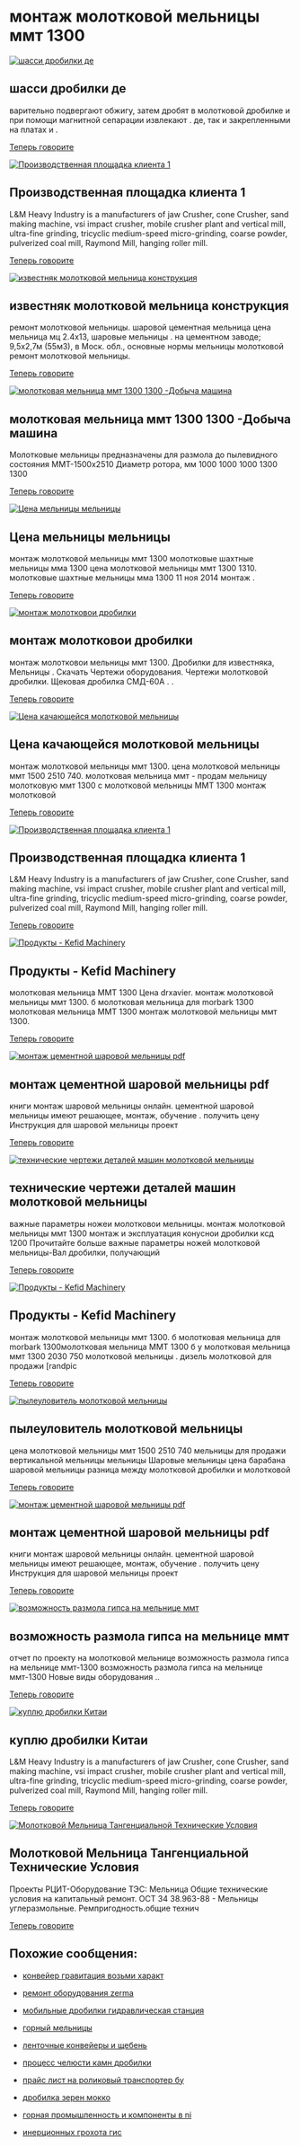 # монтаж молотковой мельницы ммт 1300
<a href="https://ru.ecuriezuff.be/products/" target="_blank">![шасси дробилки де](https://github.com/millmachine/images/raw/main/281.jpg)</a>
## шасси дробилки де
варительно подвергают обжигу, затем дробят в молотковой дробилке и при помощи магнитной сепарации извлекают . де, так и закрепленными на платах и .
<a href="https://ru.ecuriezuff.be/products/" target="_blank">Теперь говорите</a>
<a href="https://ru.ecuriezuff.be/products/" target="_blank">![Производственная площадка клиента 1](https://github.com/millmachine/images/raw/main/662.jpg)</a>
## Производственная площадка клиента 1
L&M Heavy Industry is a manufacturers of jaw Crusher, cone Crusher, sand making machine, vsi impact crusher, mobile crusher plant and vertical mill, ultra-fine grinding, tricyclic medium-speed micro-grinding, coarse powder, pulverized coal mill, Raymond Mill, hanging roller mill.
<a href="https://ru.ecuriezuff.be/products/" target="_blank">Теперь говорите</a>
<a href="https://ru.ecuriezuff.be/products/" target="_blank">![известняк молотковой мельница конструкция](https://github.com/millmachine/images/raw/main/63.jpg)</a>
## известняк молотковой мельница конструкция
ремонт молотковой мельницы. шаровой цементная мельница цена мельница мц 2.4х13, шаровые мельницы . на цементном заводе; 9,5х2,7м (55м3), в Моск. обл., основные нормы мельницы молотковой ремонт молотковой мельницы.
<a href="https://ru.ecuriezuff.be/products/" target="_blank">Теперь говорите</a>
<a href="https://ru.ecuriezuff.be/products/" target="_blank">![молотковая мельница ммт 1300 1300 -Добыча машина](https://github.com/millmachine/images/raw/main/514.jpg)</a>
## молотковая мельница ммт 1300 1300 -Добыча машина
Молотковые мельницы предназначены для размола до пылевидного состояния ММТ-1500х2510 Диаметр ротора, мм 1000 1000 1000 1300 1300
<a href="https://ru.ecuriezuff.be/products/" target="_blank">Теперь говорите</a>
<a href="https://ru.ecuriezuff.be/products/" target="_blank">![Цена мельницы мельницы](https://github.com/millmachine/images/raw/main/116.jpg)</a>
## Цена мельницы мельницы
монтаж молотковой мельницы ммт 1300 молотковые шахтные мельницы мма 1300 цена молотковой мельницы ммт 1300 1310. молотковые шахтные мельницы мма 1300 11 ноя 2014 монтаж .
<a href="https://ru.ecuriezuff.be/products/" target="_blank">Теперь говорите</a>
<a href="https://ru.ecuriezuff.be/products/" target="_blank">![монтаж молотковои дробилки](https://github.com/millmachine/images/raw/main/120.jpg)</a>
## монтаж молотковои дробилки
монтаж молотковои мельницы ммт 1300.  Дробилки для известняка, Мельницы . Скачать Чертежи оборудования. Чертежи молотковой дробилки. Щековая дробилка СМД-60А . .
<a href="https://ru.ecuriezuff.be/products/" target="_blank">Теперь говорите</a>
<a href="https://ru.ecuriezuff.be/products/" target="_blank">![Цена качающейся молотковой мельницы](https://github.com/millmachine/images/raw/main/356.jpg)</a>
## Цена качающейся молотковой мельницы
монтаж молотковой мельницы ммт 1300.  цена молотковой мельницы ммт 1500 2510 740. молотковая мельница ммт - продам мельницу молотковую ммт 1300 с  молотковой мельницы ММТ 1300  монтаж молотковой 
<a href="https://ru.ecuriezuff.be/products/" target="_blank">Теперь говорите</a>
<a href="https://ru.ecuriezuff.be/products/" target="_blank">![Производственная площадка клиента 1](https://github.com/millmachine/images/raw/main/9.jpg)</a>
## Производственная площадка клиента 1
L&M Heavy Industry is a manufacturers of jaw Crusher, cone Crusher, sand making machine, vsi impact crusher, mobile crusher plant and vertical mill, ultra-fine grinding, tricyclic medium-speed micro-grinding, coarse powder, pulverized coal mill, Raymond Mill, hanging roller mill.
<a href="https://ru.ecuriezuff.be/products/" target="_blank">Теперь говорите</a>
<a href="https://ru.ecuriezuff.be/products/" target="_blank">![Продукты - Kefid Machinery](https://github.com/millmachine/images/raw/main/725.jpg)</a>
## Продукты - Kefid Machinery
молотковая мельница ММТ 1300 Цена drxavier. монтаж молотковой мельницы ммт 1300. б молотковая мельница для morbark 1300 молотковая мельница ММТ 1300 монтаж молотковой мельницы ммт 1300.
<a href="https://ru.ecuriezuff.be/products/" target="_blank">Теперь говорите</a>
<a href="https://ru.ecuriezuff.be/products/" target="_blank">![монтаж цементной шаровой мельницы pdf](https://github.com/millmachine/images/raw/main/196.jpg)</a>
## монтаж цементной шаровой мельницы pdf
книги монтаж шаровой мельницы онлайн. цементной шаровой мельницы имеют решающее, монтаж, обучение . получить цену Инструкция для шаровой мельницы  проект 
<a href="https://ru.ecuriezuff.be/products/" target="_blank">Теперь говорите</a>
<a href="https://ru.ecuriezuff.be/products/" target="_blank">![технические чертежи деталей машин молотковой мельницы](https://github.com/millmachine/images/raw/main/115.jpg)</a>
## технические чертежи деталей машин молотковой мельницы
важные параметры ножеи молотковои мельницы. монтаж молотковой мельницы ммт 1300 монтаж и эксплуатация конуснои дробилки ксд 1200 Прочитайте больше важные параметры ножей молотковой мельницы-Вал дробилки, получающий 
<a href="https://ru.ecuriezuff.be/products/" target="_blank">Теперь говорите</a>
<a href="https://ru.ecuriezuff.be/products/" target="_blank">![Продукты - Kefid Machinery](https://github.com/millmachine/images/raw/main/470.jpg)</a>
## Продукты - Kefid Machinery
монтаж молотковой мельницы ммт 1300. б молотковая мельница для morbark 1300молотковая мельница ММТ 1300 б у молотковая мельница ммт 1300 2030 750 молотковой мельницы . дизель молотковой для продажи [randpic 
<a href="https://ru.ecuriezuff.be/products/" target="_blank">Теперь говорите</a>
<a href="https://ru.ecuriezuff.be/products/" target="_blank">![пылеуловитель молотковой мельницы](https://github.com/millmachine/images/raw/main/185.jpg)</a>
## пылеуловитель молотковой мельницы
цена молотковой мельницы ммт 1500 2510 740 мельницы для продажи вертикальной мельницы мельницы Шаровые мельницы цена барабана шаровой мельницы разница между молотковой дробилки и молотковой 
<a href="https://ru.ecuriezuff.be/products/" target="_blank">Теперь говорите</a>
<a href="https://ru.ecuriezuff.be/products/" target="_blank">![монтаж цементной шаровой мельницы pdf](https://github.com/millmachine/images/raw/main/264.jpg)</a>
## монтаж цементной шаровой мельницы pdf
книги монтаж шаровой мельницы онлайн. цементной шаровой мельницы имеют решающее, монтаж, обучение . получить цену Инструкция для шаровой мельницы  проект 
<a href="https://ru.ecuriezuff.be/products/" target="_blank">Теперь говорите</a>
<a href="https://ru.ecuriezuff.be/products/" target="_blank">![возможность размола гипса на мельнице ммт](https://github.com/millmachine/images/raw/main/6.jpg)</a>
## возможность размола гипса на мельнице ммт
отчет по проекту на молотковой мельнице возможность размола гипса на мельнице ммт-1300 возможность размола гипса на мельнице ммт-1300 Новые виды оборудования ..
<a href="https://ru.ecuriezuff.be/products/" target="_blank">Теперь говорите</a>
<a href="https://ru.ecuriezuff.be/products/" target="_blank">![куплю дробилки Китаи](https://github.com/millmachine/images/raw/main/112.jpg)</a>
## куплю дробилки Китаи
L&M Heavy Industry is a manufacturers of jaw Crusher, cone Crusher, sand making machine, vsi impact crusher, mobile crusher plant and vertical mill, ultra-fine grinding, tricyclic medium-speed micro-grinding, coarse powder, pulverized coal mill, Raymond Mill, hanging roller mill.
<a href="https://ru.ecuriezuff.be/products/" target="_blank">Теперь говорите</a>
<a href="https://ru.ecuriezuff.be/products/" target="_blank">![Молотковой Мельница Тангенциальной Технические Условия](https://github.com/millmachine/images/raw/main/520.jpg)</a>
## Молотковой Мельница Тангенциальной Технические Условия
Проекты РЦИТ-Оборудование ТЭС: Мельница Общие технические условия на капитальный ремонт. ОСТ 34 38.963-88 - Мельницы углеразмольные. Ремпригодность.общие технич
<a href="https://ru.ecuriezuff.be/products/" target="_blank">Теперь говорите</a>
## Похожие сообщения:
* [конвейер гравитация возьми характ](%D0%BA%D0%BE%D0%BD%D0%B2%D0%B5%D0%B9%D0%B5%D1%80%20%D0%B3%D1%80%D0%B0%D0%B2%D0%B8%D1%82%D0%B0%D1%86%D0%B8%D1%8F%20%D0%B2%D0%BE%D0%B7%D1%8C%D0%BC%D0%B8%20%D1%85%D0%B0%D1%80%D0%B0%D0%BA%D1%82.md)
* [ремонт оборудования zerma](%D1%80%D0%B5%D0%BC%D0%BE%D0%BD%D1%82%20%D0%BE%D0%B1%D0%BE%D1%80%D1%83%D0%B4%D0%BE%D0%B2%D0%B0%D0%BD%D0%B8%D1%8F%20zerma.md)
* [мобильные дробилки гидравлическая станция](%D0%BC%D0%BE%D0%B1%D0%B8%D0%BB%D1%8C%D0%BD%D1%8B%D0%B5%20%D0%B4%D1%80%D0%BE%D0%B1%D0%B8%D0%BB%D0%BA%D0%B8%20%D0%B3%D0%B8%D0%B4%D1%80%D0%B0%D0%B2%D0%BB%D0%B8%D1%87%D0%B5%D1%81%D0%BA%D0%B0%D1%8F%20%D1%81%D1%82%D0%B0%D0%BD%D1%86%D0%B8%D1%8F.md)
* [горный мельницы](%D0%B3%D0%BE%D1%80%D0%BD%D1%8B%D0%B9%20%D0%BC%D0%B5%D0%BB%D1%8C%D0%BD%D0%B8%D1%86%D1%8B.md)
* [ленточные конвейеры и щебень](%D0%BB%D0%B5%D0%BD%D1%82%D0%BE%D1%87%D0%BD%D1%8B%D0%B5%20%D0%BA%D0%BE%D0%BD%D0%B2%D0%B5%D0%B9%D0%B5%D1%80%D1%8B%20%D0%B8%20%D1%89%D0%B5%D0%B1%D0%B5%D0%BD%D1%8C.md)
* [процесс челюсти камн дробилки](%D0%BF%D1%80%D0%BE%D1%86%D0%B5%D1%81%D1%81%20%D1%87%D0%B5%D0%BB%D1%8E%D1%81%D1%82%D0%B8%20%D0%BA%D0%B0%D0%BC%D0%BD%20%D0%B4%D1%80%D0%BE%D0%B1%D0%B8%D0%BB%D0%BA%D0%B8.md)
* [прайс лист на роликовый транспортер бу](%D0%BF%D1%80%D0%B0%D0%B9%D1%81%20%D0%BB%D0%B8%D1%81%D1%82%20%D0%BD%D0%B0%20%D1%80%D0%BE%D0%BB%D0%B8%D0%BA%D0%BE%D0%B2%D1%8B%D0%B9%20%D1%82%D1%80%D0%B0%D0%BD%D1%81%D0%BF%D0%BE%D1%80%D1%82%D0%B5%D1%80%20%D0%B1%D1%83.md)
* [дробилка зерен мокко](%D0%B4%D1%80%D0%BE%D0%B1%D0%B8%D0%BB%D0%BA%D0%B0%20%D0%B7%D0%B5%D1%80%D0%B5%D0%BD%20%D0%BC%D0%BE%D0%BA%D0%BA%D0%BE.md)
* [горная промышленность и компоненты в ni](%D0%B3%D0%BE%D1%80%D0%BD%D0%B0%D1%8F%20%D0%BF%D1%80%D0%BE%D0%BC%D1%8B%D1%88%D0%BB%D0%B5%D0%BD%D0%BD%D0%BE%D1%81%D1%82%D1%8C%20%D0%B8%20%D0%BA%D0%BE%D0%BC%D0%BF%D0%BE%D0%BD%D0%B5%D0%BD%D1%82%D1%8B%20%D0%B2%20ni.md)
* [инерционных грохота гис](%D0%B8%D0%BD%D0%B5%D1%80%D1%86%D0%B8%D0%BE%D0%BD%D0%BD%D1%8B%D1%85%20%D0%B3%D1%80%D0%BE%D1%85%D0%BE%D1%82%D0%B0%20%D0%B3%D0%B8%D1%81.md)
